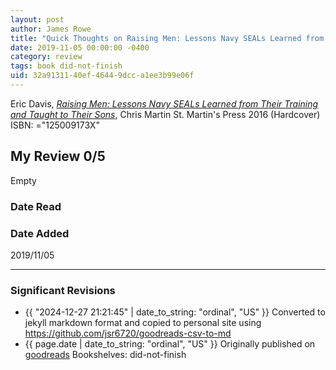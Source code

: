 ```yaml
---
layout: post
author: James Rowe
title: "Quick Thoughts on Raising Men: Lessons Navy SEALs Learned from Their Training and Taught to Their Sons"
date: 2019-11-05 00:00:00 -0400
category: review
tags: book did-not-finish
uid: 32a91311-40ef-4644-9dcc-a1ee3b99e06f
---
```


Eric  Davis, *[Raising Men: Lessons Navy SEALs Learned from Their Training and Taught to Their Sons](https://www.goodreads.com/book/show/26114625)*, Chris  Martin St. Martin's Press 2016 (Hardcover) ISBN: ="125009173X"

## My Review 0/5

Empty

### Date Read


### Date Added
2019/11/05

---

### Significant Revisions

- {{ "2024-12-27 21:21:45" | date_to_string: "ordinal", "US" }} Converted to jekyll markdown format and copied to personal site using <https://github.com/jsr6720/goodreads-csv-to-md>
- {{ page.date | date_to_string: "ordinal", "US" }} Originally published on [goodreads](https://www.goodreads.com) Bookshelves: did-not-finish